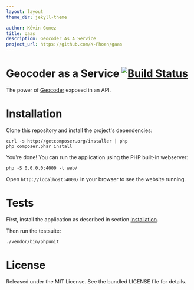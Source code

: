 ```yaml
---
layout: layout
theme_dir: jekyll-theme

author: Kévin Gomez
title: gaas
description: Geocoder As A Service
project_url: https://github.com/K-Phoen/gaas
---
```


Geocoder as a Service [![Build Status](https://travis-ci.org/K-Phoen/gaas.png?branch=master)](https://travis-ci.org/K-Phoen/gaas)
=====================

The power of [Geocoder](http://geocoder-php.org/Geocoder/) exposed in an API.

Installation
============

Clone this repository and install the project's dependencies:

    curl -s http://getcomposer.org/installer | php
    php composer.phar install

You're done! You can run the application using the PHP built-in webserver:

    php -S 0.0.0.0:4000 -t web/

Open `http://localhost:4000/` in your browser to see the website running.


Tests
=====

First, install the application as described in section [Installation](#installation).

Then run the testsuite:

    ./vendor/bin/phpunit


License
=======

Released under the MIT License. See the bundled LICENSE file for details.
